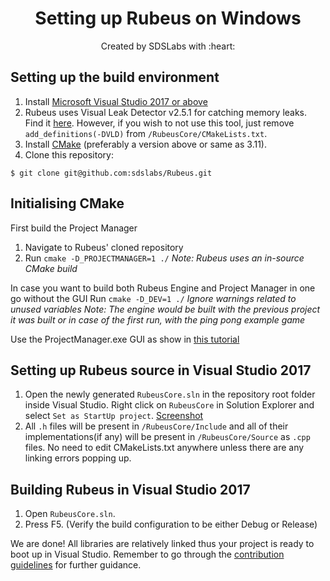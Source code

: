 <p>
<h1 align=center><strong>Setting up Rubeus on Windows</strong></h1>
<p/>

<p align=center>
Created by SDSLabs with :heart:
</p>

## Setting up the build environment
1. Install [Microsoft Visual Studio 2017 or above](https://www.visualstudio.com/)
2. Rubeus uses Visual Leak Detector v2.5.1 for catching memory leaks. Find it [here](https://github.com/KindDragon/vld/releases/tag/v2.5.1). However, if you wish to not use this tool, just remove `add_definitions(-DVLD)` from `/RubeusCore/CMakeLists.txt`.
3. Install [CMake](https://cmake.org/) (preferably a version above or same as 3.11).
4. Clone this repository:
```shell
$ git clone git@github.com:sdslabs/Rubeus.git
```

## Initialising CMake
First build the Project Manager
1. Navigate to Rubeus' cloned repository
2. Run `cmake -D_PROJECTMANAGER=1 ./`
_Note: Rubeus uses an in-source CMake build_

In case you want to build both Rubeus Engine and Project Manager in one go without the GUI
Run `cmake -D_DEV=1 ./`
_Ignore warnings related to unused variables_
_Note: The engine would be built with the previous project it was built or in case of the first run, with the ping pong example game_

Use the ProjectManager.exe GUI as show in [this tutorial](https://github.com/sdslabs/Rubeus/wiki/Making-a-ping-pong-game#2-setting-up-project-manager)

## Setting up Rubeus source in Visual Studio 2017
1. Open the newly generated `RubeusCore.sln` in the repository root folder inside Visual Studio. Right click on `RubeusCore` in Solution Explorer and select `Set as StartUp project`. [Screenshot](https://imgur.com/a/xadxwsG)
2. All `.h` files will be present in `/RubeusCore/Include` and all of their implementations(if any) will be present in `/RubeusCore/Source` as `.cpp` files. No need to edit CMakeLists.txt anywhere unless there are any linking errors popping up.

## Building Rubeus in Visual Studio 2017
1. Open `RubeusCore.sln`.
2. Press F5. (Verify the build configuration to be either Debug or Release)

We are done! All libraries are relatively linked thus your project is ready to boot up in Visual Studio. Remember to go through the [contribution guidelines](CONTRIBUTING.md) for further guidance.
